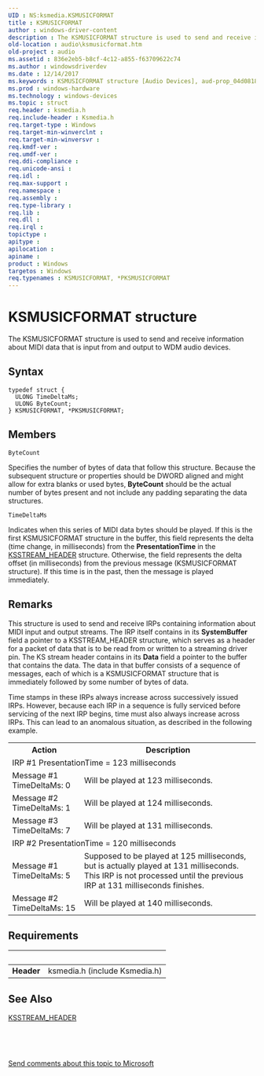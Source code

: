 ```yaml
---
UID : NS:ksmedia.KSMUSICFORMAT
title : KSMUSICFORMAT
author : windows-driver-content
description : The KSMUSICFORMAT structure is used to send and receive information about MIDI data that is input from and output to WDM audio devices.
old-location : audio\ksmusicformat.htm
old-project : audio
ms.assetid : 836e2eb5-b8cf-4c12-a855-f63709622c74
ms.author : windowsdriverdev
ms.date : 12/14/2017
ms.keywords : KSMUSICFORMAT structure [Audio Devices], aud-prop_04d08180-a7b6-4b88-aa9d-972e5dc237dd.xml, PKSMUSICFORMAT, ksmedia/KSMUSICFORMAT, ksmedia/PKSMUSICFORMAT, PKSMUSICFORMAT structure pointer [Audio Devices], KSMUSICFORMAT, *PKSMUSICFORMAT, audio.ksmusicformat
ms.prod : windows-hardware
ms.technology : windows-devices
ms.topic : struct
req.header : ksmedia.h
req.include-header : Ksmedia.h
req.target-type : Windows
req.target-min-winverclnt : 
req.target-min-winversvr : 
req.kmdf-ver : 
req.umdf-ver : 
req.ddi-compliance : 
req.unicode-ansi : 
req.idl : 
req.max-support : 
req.namespace : 
req.assembly : 
req.type-library : 
req.lib : 
req.dll : 
req.irql : 
topictype : 
apitype : 
apilocation : 
apiname : 
product : Windows
targetos : Windows
req.typenames : KSMUSICFORMAT, *PKSMUSICFORMAT
---
```


# KSMUSICFORMAT structure
The KSMUSICFORMAT structure is used to send and receive information about MIDI data that is input from and output to WDM audio devices.

## Syntax
````
typedef struct {
  ULONG TimeDeltaMs;
  ULONG ByteCount;
} KSMUSICFORMAT, *PKSMUSICFORMAT;
````

## Members


`ByteCount`

Specifies the number of bytes of data that follow this structure. Because the subsequent structure or properties should be DWORD aligned and might allow for extra blanks or used bytes, <b>ByteCount</b> should be the actual number of bytes present and not include any padding separating the data structures.

`TimeDeltaMs`

Indicates when this series of MIDI data bytes should be played. If this is the first KSMUSICFORMAT structure in the buffer, this field represents the delta (time change, in milliseconds) from the <b>PresentationTime</b> in the <a href="..\ks\ns-ks-ksstream_header.md">KSSTREAM_HEADER</a> structure. Otherwise, the field represents the delta offset (in milliseconds) from the previous message (KSMUSICFORMAT structure). If this time is in the past, then the message is played immediately.

## Remarks
This structure is used to send and receive IRPs containing information about MIDI input and output streams. The IRP itself contains in its <b>SystemBuffer</b> field a pointer to a KSSTREAM_HEADER structure, which serves as a header for a packet of data that is to be read from or written to a streaming driver pin. The KS stream header contains in its <b>Data</b> field a pointer to the buffer that contains the data. The data in that buffer consists of a sequence of messages, each of which is a KSMUSICFORMAT structure that is immediately followed by some number of bytes of data.

Time stamps in these IRPs always increase across successively issued IRPs. However, because each IRP in a sequence is fully serviced before servicing of the next IRP begins, time must also always increase across IRPs. This can lead to an anomalous situation, as described in the following example.
<table>
<tr>
<th>Action</th>
<th>Description</th>
</tr>
<tr>
<td colspan="2">
IRP #1 PresentationTime = 123 milliseconds

</td>
</tr>
<tr>
<td>
Message #1 TimeDeltaMs: 0

</td>
<td>
Will be played at 123 milliseconds.

</td>
</tr>
<tr>
<td>
Message #2 TimeDeltaMs: 1

</td>
<td>
Will be played at 124 milliseconds.

</td>
</tr>
<tr>
<td>
Message #3 TimeDeltaMs: 7

</td>
<td>
Will be played at 131 milliseconds.

</td>
</tr>
<tr>
<td colspan="2">
IRP #2 PresentationTime = 120 milliseconds

</td>
</tr>
<tr>
<td>
Message #1 TimeDeltaMs: 5

</td>
<td>
Supposed to be played at 125 milliseconds, but is actually played at 131 milliseconds. This IRP is not processed until the previous IRP at 131 milliseconds finishes.

</td>
</tr>
<tr>
<td>
Message #2 TimeDeltaMs: 15

</td>
<td>
Will be played at 140 milliseconds.

</td>
</tr>
</table>

## Requirements
| &nbsp; | &nbsp; |
| ---- |:---- |
| **Header** | ksmedia.h (include Ksmedia.h) |

## See Also

<a href="..\ks\ns-ks-ksstream_header.md">KSSTREAM_HEADER</a>

 

 

<a href="mailto:wsddocfb@microsoft.com?subject=Documentation%20feedback [audio\audio]:%20KSMUSICFORMAT structure%20 RELEASE:%20(12/14/2017)&amp;body=%0A%0APRIVACY STATEMENT%0A%0AWe use your feedback to improve the documentation. We don't use your email address for any other purpose, and we'll remove your email address from our system after the issue that you're reporting is fixed. While we're working to fix this issue, we might send you an email message to ask for more info. Later, we might also send you an email message to let you know that we've addressed your feedback.%0A%0AFor more info about Microsoft's privacy policy, see http://privacy.microsoft.com/en-us/default.aspx." title="Send comments about this topic to Microsoft">Send comments about this topic to Microsoft</a>